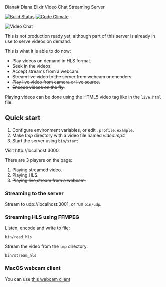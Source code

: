Diana# Diana Elixir Video Chat Streaming Server

[![Build Status](https://travis-ci.org/shavit/Diana.svg?branch=master)](https://travis-ci.org/shavit/Diana)
[![Code Climate](https://codeclimate.com/github/shavit/Diana/badges/gpa.svg)](https://codeclimate.com/github/shavit/Diana)


![Video Chat](https://github.com/shavit/verbose-parakeet/raw/master/doc/meme.gif?raw=true)

This is not production ready yet, although part of this server is already in use to serve videos on demand.

This is what it is able to do now:

* Play videos on demand in HLS format.
* Seek in the videos.
* Accept streams from a webcam.
* <s>Stream live video to the server from webcam or encoders.</s>
* <s>Play live video from camera or live source.</s>
* <s>Encode videos on the fly.</s>

Playing videos can be done using the HTML5 video tag like in the `live.html` file.


## Quick start

1. Configure environment variables, or edit `.profile.example.`
2. Make *tmp* directory with a video file named *video.mp4*
3. Start the server using `bin/start`

Visit http://localhost:3000.

There are 3 players on the page:
  1. Playing streamed video.
  2. Playing HLS.
  3. <s>Playing live stream from a webcam.</s>

### Streaming to the server
Stream to udp://localhost:3001, or run `bin/udp`.

### Streaming HLS using FFMPEG

Listen, encode and write to file:
````
bin/read_hls
````

Stream the video from the `tmp` directory:
````
bin/stream_hls
````

### MacOS webcam client

You can use [this webcam client](https://github.com/shavit/Monique)
